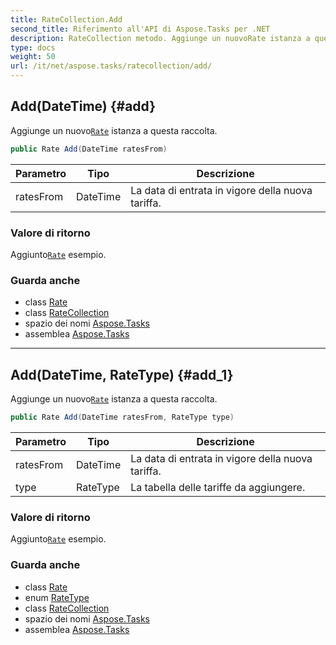 ```yaml
---
title: RateCollection.Add
second_title: Riferimento all'API di Aspose.Tasks per .NET
description: RateCollection metodo. Aggiunge un nuovoRate istanza a questa raccolta.
type: docs
weight: 50
url: /it/net/aspose.tasks/ratecollection/add/
---
```

## Add(DateTime) {#add}

Aggiunge un nuovo[`Rate`](../../rate/) istanza a questa raccolta.

```csharp
public Rate Add(DateTime ratesFrom)
```

| Parametro | Tipo | Descrizione |
| --- | --- | --- |
| ratesFrom | DateTime | La data di entrata in vigore della nuova tariffa. |

### Valore di ritorno

Aggiunto[`Rate`](../../rate/) esempio.

### Guarda anche

* class [Rate](../../rate/)
* class [RateCollection](../)
* spazio dei nomi [Aspose.Tasks](../../ratecollection/)
* assemblea [Aspose.Tasks](../../../)

---

## Add(DateTime, RateType) {#add_1}

Aggiunge un nuovo[`Rate`](../../rate/) istanza a questa raccolta.

```csharp
public Rate Add(DateTime ratesFrom, RateType type)
```

| Parametro | Tipo | Descrizione |
| --- | --- | --- |
| ratesFrom | DateTime | La data di entrata in vigore della nuova tariffa. |
| type | RateType | La tabella delle tariffe da aggiungere. |

### Valore di ritorno

Aggiunto[`Rate`](../../rate/) esempio.

### Guarda anche

* class [Rate](../../rate/)
* enum [RateType](../../ratetype/)
* class [RateCollection](../)
* spazio dei nomi [Aspose.Tasks](../../ratecollection/)
* assemblea [Aspose.Tasks](../../../)


